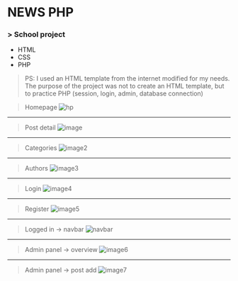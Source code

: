 # NEWS PHP
### > School project
  * HTML
  * CSS
  * PHP
  > PS: I used an HTML template from the internet modified for my needs. The purpose of the project was not to create an HTML template, but to practice PHP (session, login, admin, database connection)
 
 >Homepage
 >![hp](https://github.com/melovin/News_projekt/assets/70209304/f56dc1cb-d95c-44c1-b62f-5f1d8be291a4)
 ***
 >Post detail
 >![image](https://github.com/melovin/News_projekt/assets/70209304/c64ada13-5dec-49a9-9877-72ab197f8abb)
 ***
 >Categories
 >![image2](https://github.com/melovin/News_projekt/assets/70209304/01e8dbfb-f982-4576-a062-86c5fa7d3ad8)
 ***
 >Authors
 >![image3](https://github.com/melovin/News_projekt/assets/70209304/44d19bd2-459b-4eda-8d5c-229f1225a9a2)
 ***
 >Login
 >![image4](https://github.com/melovin/News_projekt/assets/70209304/65c883ac-5126-4d13-8c6b-42e58d0cb359)
 ***
 >Register
 >![image5](https://github.com/melovin/News_projekt/assets/70209304/39c0cac6-6260-4ae1-9276-6eae9827be90)
 ***
 > Logged in -> navbar
 > ![navbar](https://github.com/melovin/News_projekt/assets/70209304/7b1c606b-9503-42ec-b835-5ea5fe97643a)
 ***
 >Admin panel -> overview
 >![image6](https://github.com/melovin/News_projekt/assets/70209304/01b82582-d4a1-4d0e-9348-927d16e6e2fa)
 ***
 >Admin panel -> post add
 >![image7](https://github.com/melovin/News_projekt/assets/70209304/27f720b8-dc1f-44c2-810b-11cd1d5a467e)
